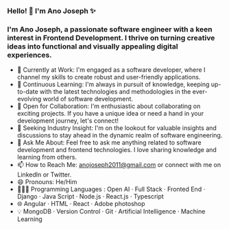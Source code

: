 ### Hello! 👋 I'm Ano Joseph ✨

### I'm Ano Joseph, a passionate software engineer with a keen interest in Frontend Development. I thrive on turning creative ideas into functional and visually appealing digital experiences.

- 🔭 Currently at Work: I'm engaged as a software developer, where I channel my skills to create robust and user-friendly applications.
- 🌱 Continuous Learning: I'm always in pursuit of knowledge, keeping up-to-date with the latest technologies and methodologies in the ever-evolving world of software development.
- 👯 Open for Collaboration: I'm enthusiastic about collaborating on exciting projects. If you have a unique idea or need a hand in your development journey, let's connect!
- 🤔 Seeking Industry Insight: I'm on the lookout for valuable insights and discussions to stay ahead in the dynamic realm of software engineering.
- 💬 Ask Me About: Feel free to ask me anything related to software development and frontend technologies. I love sharing knowledge and learning from others.
- 📫 How to Reach Me: anojoseph2011@gmail.com or connect with me on LinkedIn or Twitter.
- 😄 Pronouns: He/Him
- 👨🏻‍💻 Programming Languages : Open AI · Full Stack · Fronted End  · Django · Java Script · Node.js · React.js · Typescript 
- 🌐 Angular · HTML · React · Adobe photoshop
- 💡 MongoDB · Version Control · Git · Artificial Intelligence · Machine Learning
